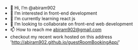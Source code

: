 - 👋 Hi, I’m @abiram902
- 👀 I’m interested in front-end development
- 🌱 I’m currently learning react js
- 💞️ I’m looking to collaborate on front-end web development
- 📫 How to reach me abiram902@gmail.com
- checkout my recent work hosted on this address 'http://abiram902.github.io/guestRoomBookingApp/'

<!---
abiram902/abiram902 is a ✨ special ✨ repository because its `README.md` (this file) appears on your GitHub profile.
You can click the Preview link to take a look at your changes.
--->
